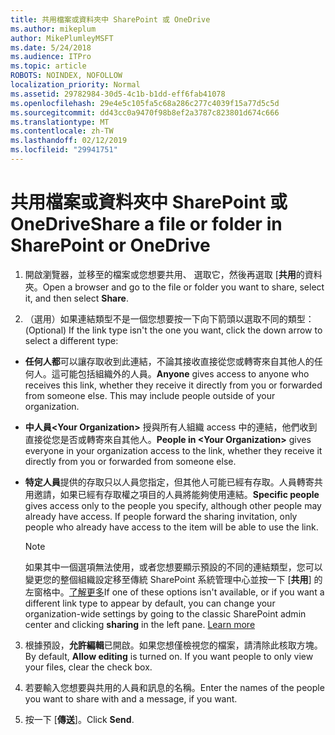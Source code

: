 ```yaml
---
title: 共用檔案或資料夾中 SharePoint 或 OneDrive
ms.author: mikeplum
author: MikePlumleyMSFT
ms.date: 5/24/2018
ms.audience: ITPro
ms.topic: article
ROBOTS: NOINDEX, NOFOLLOW
localization_priority: Normal
ms.assetid: 29782984-30d5-4c1b-b1dd-eff6fab41078
ms.openlocfilehash: 29e4e5c105fa5c68a286c277c4039f15a77d5c5d
ms.sourcegitcommit: dd43cc0a9470f98b8ef2a3787c823801d674c666
ms.translationtype: MT
ms.contentlocale: zh-TW
ms.lasthandoff: 02/12/2019
ms.locfileid: "29941751"
---
```

# <a name="share-a-file-or-folder-in-sharepoint-or-onedrive"></a><span data-ttu-id="e449e-102">共用檔案或資料夾中 SharePoint 或 OneDrive</span><span class="sxs-lookup"><span data-stu-id="e449e-102">Share a file or folder in SharePoint or OneDrive</span></span>

1. <span data-ttu-id="e449e-103">開啟瀏覽器，並移至的檔案或您想要共用、 選取它，然後再選取 [**共用**的資料夾。</span><span class="sxs-lookup"><span data-stu-id="e449e-103">Open a browser and go to the file or folder you want to share, select it, and then select **Share**.</span></span> 
    
2. <span data-ttu-id="e449e-104">（選用）如果連結類型不是一個您想要按一下向下箭頭以選取不同的類型：</span><span class="sxs-lookup"><span data-stu-id="e449e-104">(Optional) If the link type isn't the one you want, click the down arrow to select a different type:</span></span>
    
  - <span data-ttu-id="e449e-p101">**任何人都**可以讓存取收到此連結，不論其接收直接從您或轉寄來自其他人的任何人。這可能包括組織外的人員。</span><span class="sxs-lookup"><span data-stu-id="e449e-p101">**Anyone** gives access to anyone who receives this link, whether they receive it directly from you or forwarded from someone else. This may include people outside of your organization.</span></span> 
    
  - <span data-ttu-id="e449e-107">**中人員\<Your Organization\>** 授與所有人組織 access 中的連結，他們收到直接從您是否或轉寄來自其他人。</span><span class="sxs-lookup"><span data-stu-id="e449e-107">**People in \<Your Organization\>** gives everyone in your organization access to the link, whether they receive it directly from you or forwarded from someone else.</span></span> 
    
  - <span data-ttu-id="e449e-p102">**特定人員**提供的存取只以人員您指定，但其他人可能已經有存取。人員轉寄共用邀請，如果已經有存取權之項目的人員將能夠使用連結。</span><span class="sxs-lookup"><span data-stu-id="e449e-p102">**Specific people** gives access only to the people you specify, although other people may already have access. If people forward the sharing invitation, only people who already have access to the item will be able to use the link.</span></span> 
    
    > [!NOTE]
    > <span data-ttu-id="e449e-p103">如果其中一個選項無法使用，或者您想要顯示預設的不同的連結類型，您可以變更您的整個組織設定移至傳統 SharePoint 系統管理中心並按一下 [**共用**] 的左窗格中。[了解更多](https://go.microsoft.com/fwlink/?linkid=866426)</span><span class="sxs-lookup"><span data-stu-id="e449e-p103">If one of these options isn't available, or if you want a different link type to appear by default, you can change your organization-wide settings by going to the classic SharePoint admin center and clicking **sharing** in the left pane. [Learn more](https://go.microsoft.com/fwlink/?linkid=866426)</span></span>
  
3. <span data-ttu-id="e449e-p104">根據預設，**允許編輯**已開啟。如果您想僅檢視您的檔案，請清除此核取方塊。</span><span class="sxs-lookup"><span data-stu-id="e449e-p104">By default, **Allow editing** is turned on. If you want people to only view your files, clear the check box.</span></span> 
    
4. <span data-ttu-id="e449e-114">若要輸入您想要與共用的人員和訊息的名稱。</span><span class="sxs-lookup"><span data-stu-id="e449e-114">Enter the names of the people you want to share with and a message, if you want.</span></span>
    
5. <span data-ttu-id="e449e-115">按一下 [**傳送**]。</span><span class="sxs-lookup"><span data-stu-id="e449e-115">Click **Send**.</span></span> 
    

